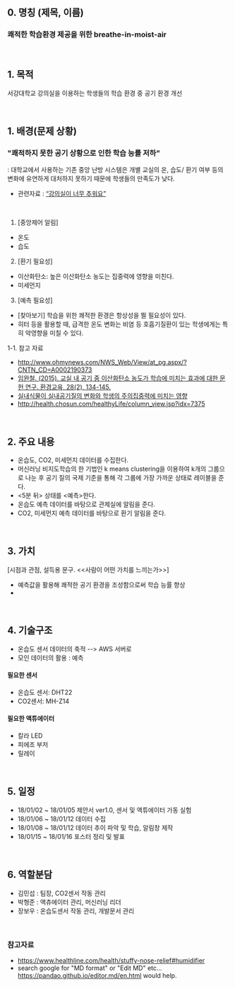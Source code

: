 

## 0. 명칭 (제목, 이름)
### 쾌적한 학습환경 제공을 위한 breathe-in-moist-air

<br/>

## 1. 목적
서강대학교 강의실을 이용하는 학생들의 학습 환경 중 공기 환경 개선


<br/>


## 1. 배경(문제 상황)

### "쾌적하지 못한 공기 상황으로 인한 학습 능률 저하"
: 대학교에서 사용하는 기존 중앙 난방 시스템은 개별 교실의 온, 습도/ 환기 여부 등의 변화에 유연하게 대처하지 못하기 때문에 학생들의 만족도가 낮다.

+ 관련자료 : [“강의실이 너무 추워요”](http://www.snunews.com/news/articleView.html?idxno=12522)

<br/>

1. [중앙제어 알림]
- 온도
- 습도

2. [환기 필요성] 
- 이산화탄소: 높은 이산화탄소 농도는 집중력에 영향을 미친다. 
- 미세먼지

3. [예측 필요성]
- [찾아보기] 학습을 위한 쾌적한 환경은 항상성을 띌 필요성이 있다.
- 히터 등을 활용할 때, 급격한 온도 변화는 비염 등 호흡기질환이 있는 학생에게는 특히 악영향을 미칠 수 있다.


1-1. 참고 자료
- http://www.ohmynews.com/NWS_Web/View/at_pg.aspx/?CNTN_CD=A0002190373
- [임완철. (2015). 교실 내 공기 중 이산화탄소 농도가 학습에 미치는 효과에 대한 문헌 연구. 환경교육, 28(2), 134-145.](https://goo.gl/8ogCHN)
- [실내식물이 실내공기질의 변화와 학생의 주의집중력에 미치는 영향](https://ir.ymlib.yonsei.ac.kr/handle/22282913/133804)
- http://health.chosun.com/healthyLife/column_view.jsp?idx=7375
    
<br/>

## 2. 주요 내용
- 온습도, CO2, 미세먼지 데이터를 수집한다.
- 머신러닝 비지도학습의 한 기법인 k means clustering을 이용하여 k개의 그룹으로 나눈 후 공기 질의 국제 기준을 통해 각 그룹에 가장 가까운 상태로 레이블을 준다. 
- <5분 뒤> 상태를 <예측>한다.
- 온습도 예측 데이터를 바탕으로 관제실에 알림을 준다.
- CO2, 미세먼지 예측 데이터를 바탕으로 환기 알림을 준다.


<br/>

## 3. 가치
[시점과 관점, 설득용 문구. <<사람이 어떤 가치를 느끼는가>>]
- 예측값을 활용해 쾌적한 공기 환경을 조성함으로써 학습 능률 향상
- 


<br/>

## 4. 기술구조
- 온습도 센서 데이터의 축적 --> AWS 서버로
- 모인 데이터의 활용 : 예측

#### 필요한 센서
- 온습도 센서: DHT22
- CO2센서: MH-Z14

#### 필요한 액튜에이터
- 칼라 LED
- 피에조 부저
- 릴레이


<br/>

## 5. 일정
- 18/01/02 ~ 18/01/05 제안서 ver1.0, 센서 및 액튜에이터 가동 실험
- 18/01/06 ~ 18/01/12 데이터 수집
- 18/01/08 ~ 18/01/12 데이터 추이 파악 및 학습, 알림창 제작
- 18/01/15 ~ 18/01/16 포스터 정리 및 발표       


<br/>

## 6. 역할분담
- 김민섭 : 팀장, CO2센서 작동 관리
- 박형준 : 액츄에이터 관리, 머신러닝 리더
- 장보우 : 온습도센서 작동 관리, 개발문서 관리

<br/>

### 참고자료
* https://www.healthline.com/health/stuffy-nose-relief#humidifier
* search google for "MD format" or "Edit MD" etc...
https://pandao.github.io/editor.md/en.html would help.
